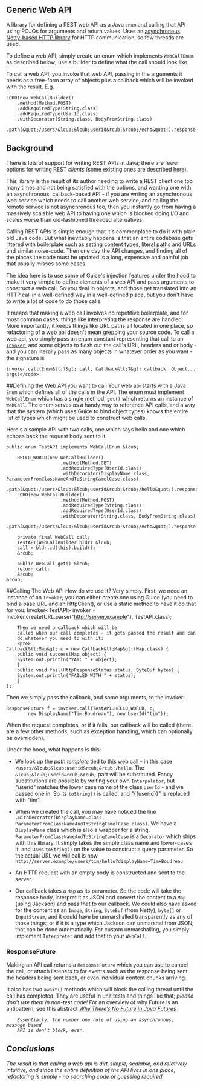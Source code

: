 Generic Web API
---------------

A library for defining a REST web API as a Java ``enum`` and calling
that API using POJOs for arguments and return values.  Uses an
[asynchronous Netty-based HTTP library](https://github.com/timboudreau/netty-http-client)
for HTTP communication, so few threads are used.

To define a web API, simply create an enum which implements ``WebCallEnum`` as
described below;  use a builder to define what the call should look like.

To call a web API, you invoke that web API, passing in the arguments it needs
as a free-form array of objects plus a callback which will be invoked with the
result.  E.g.

    ECHO(new WebCallBuilder()
        .method(Method.POST)
        .addRequiredType(String.class)
        .addRequiredType(UserId.class)
        .withDecorator(String.class, BodyFromString.class)
        .path(&quot;/users/&lcub;&lcub;userid&rcub;&rcub;/echo&quot;).responseType(String.class));


## Background

There is lots of support for writing REST APIs in Java;  there
are fewer options for writing REST <i>clients</i> (some existing
ones are described 
[here](http://stackoverflow.com/questions/221442/rest-clients-for-java)).

This library is the result of its author needing to write a REST client
one too many times and not being satisfied with the options, and wanting
one with an asynchronous, callback-based API - if you are writing an
asynchronous web service which needs to call another web service, and calling the 
remote service is not asynchronous too, then you instantly go from
having a massively scalable web API to having one which is blocked
doing I/O and scales worse than old-fashioned threaded alternatives.

Calling REST APIs is simple enough that it's commonplace to do it with
plain old Java code.  But what inevitably happens is that an entire
codebase gets littered with boilerplate such as setting content types,
literal paths and URLs and similar noise-code.  Then one day the API
changes, and finding all of the places the code must be updated is a long,
expensive and painful job that usually misses some cases.

The idea here is to use some of Guice's injection features under the
hood to make it very simple to define elements of a web API and pass
arguments to construct a web call.  So you deal in objects, and those
get translated into an HTTP call in a well-defined way in a well-defined
place, but you don't have to write a lot of code to do those calls.

It means that making a web call
involves no repetitive boilerplate, and for most common cases, things
like interpreting the response are handled.  More importantly, it 
keeps things like URL paths all located in one place, so refactoring of
a web api doesn't mean grepping your source code.  To call a web api,
you simply pass an enum constant representing that call to an
<a href="Invoker.html"><code>Invoker</code></a>, and some 
objects to flesh out the call's URL, headers and or body - and you can
literally pass as many objects in whatever order as you want - the 
signature is 
        
	invoker.call(Enum&lt;?&gt; call, Callback&lt;T&gt; callback, Object... args)</code>.

##Defining the Web API you want to call
Your web api starts with a Java <code>Enum</code> which defines all of
the calls in the API.  The enum must implement 
``WebCallEnum`` which has a 
single method, <code>get()</code> which returns an instance of 
<code>WebCall</code>.  The enum serves as a handy way to reference
API calls, and a way that the system (which uses Guice to bind object
types) knows the entire list of types which might be used to construct
web calls.
<p/>
Here's a sample API with two calls, one which says hello and one which
echoes back the request body sent to it.

    public enum TestAPI implements WebCallEnum &lcub;

	    HELLO_WORLD(new WebCallBuilder()
		                .method(Method.GET)
		                .addRequiredType(UserId.class)
		                .withDecorator(DisplayName.class, ParameterFromClassNameAndToStringCamelCase.class)
		                .path(&quot;/users/&lcub;&lcub;userid&rcub;&rcub;/hello&quot;).responseType(Map.class)),
	    ECHO(new WebCallBuilder()
		                .method(Method.POST)
		                .addRequiredType(String.class)
		                .addRequiredType(UserId.class)
		                .withDecorator(String.class, BodyFromString.class)
		                .path(&quot;/users/&lcub;&lcub;userid&rcub;&rcub;/echo&quot;).responseType(String.class));

	    private final WebCall call;
	    TestAPI(WebCallBuilder bldr) &lcub;
		call = bldr.id(this).build();
	    &rcub;

	    public WebCall get() &lcub;
		return call;
	    &rcub;
	&rcub;

##Calling The Web API
How do we use it?  Very simply.  First, we need an instance of an
``Invoker``;  you can either
create one using Guice (you need to bind a base URL and an HttpClient),
or use a static method to have it do that for you:
	    Invoker&lt;TestAPI&gt; invoker = Invoker.create(URL.parse(&quot;http://server.example&quot;), 
		TestAPI.class);

		Then we need a callback which will be
		called when our call completes - it gets passed the result and can
		do whatever you need to with it:
		<pre>
	Callback&lt;Map&gt; c = new Callback&lt;Map&gt;(Map.class) {
	    public void success(Map object) {
		System.out.println("YAY: " + object);
	    }
	    public void fail(HttpResponseStatus status, ByteBuf bytes) {
		System.out.println("FAILED WITH " + status);
	    }
	};

Then we simply pass the callback, and some arguments, to the invoker:

	ResponseFuture f = invoker.call(TestAPI.HELLO_WORLD, c, 
		    new DisplayName("Tim Boudreau"), new UserId("tim"));

When the request completes, or if it fails, our callback will be called
(there are a few other methods, such as exception handling, which can
optionally be overridden).

Under the hood, what happens is this:

 * We look up the <i>path template</i> tied to this web call - in
this case ``/users/&lcub;&lcub;userid&rcub;&rcub;/hello``.  The ``&lcub;&lcub;userid&rcub;&rcub;``
part will be substituted.  Fancy substitutions are possible by
writing your own ``Interpolator``,
but "userid" matches the lower case name of the class ``UserId`` - 
and we passed one in.  So its <code>toString()</code> is called, and
"&lcub;&lcub;userid&rcub;&rcub;" is replaced with "tim".

 * When we created the call, you may have noticed the line
``.withDecorator(DisplayName.class, ParameterFromClassNameAndToStringCamelCase.class)``.
We have a <code>DisplayName</code> class which is also a wrapper
for a string.  ``ParameterFromClassNameAndToStringCamelCase``
is a ``Decorator`` which
ships with this library.  It simply takes the simple class name and
lower-cases it, and uses <code>toString()</code> on the value to 
construct a query parameter.  So the actual URL we will call is
now ``http://server.example/users/tim/hello?displayName=Tim+Boudreau``

 * An HTTP request with an empty body is constructed and sent to
the server.

 * Our callback takes a ``Map`` as its parameter.  So the
code will take the response body, interpret it as JSON and 
convert the content to a ``Map`` (using Jackson) and
pass that to our callback.  We could also have asked for the content
as an ``Image``, ``String``, ``ByteBuf`` (from Netty), ``byte[]`` or ``InputStream``, and it
could have be unmarshalled transparently as any of those things;
or if it is a type which Jackson can unmarshal from JSON, that
can be done automatically.  For custom unmarshalling, you simply
implement ``Interpreter``
and add that to your ``WebCall``.

### ResponseFuture

Making an API call returns a ``ResponseFuture``
which you can use to cancel the call, or attach listeners to for events such
as the response being sent, the headers being sent back, or even individual
content chunks arriving.

It also has two ``await()`` methods which will block the calling
thread until the call has completed.  They are useful in unit tests
and things like that; *please don't use them in non-test code!*
For an overview of why Future is an antipattern, see this abstract <i>
[Why There’s No Future in Java Futures](https://oracleus.activeevents.com/connect/sessionDetail.ww?SESSION_ID=6385)

        Essentially, the number one rule of using an asynchronous, message-based
        API is don't block, ever.

## Conclusions
The result is that calling a web api is dirt-simple, scalable, and 
relatively intuitive;  and since the entire definition of the API lives
in one place, refactoring is simple - no searching code or guessing
required.


